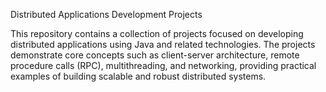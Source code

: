 Distributed Applications Development Projects

This repository contains a collection of projects focused on developing distributed applications using Java and related technologies. 
The projects demonstrate core concepts such as client-server architecture, remote procedure calls (RPC), multithreading, and networking, providing practical examples of building scalable and robust distributed systems.
